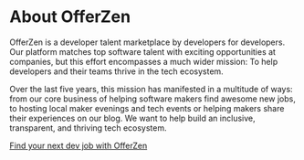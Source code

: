# About OfferZen

OfferZen is a developer talent marketplace by developers for developers. Our platform matches top software talent with exciting opportunities at companies, but this effort encompasses a much wider mission: To help developers and their teams thrive in the tech ecosystem.

Over the last five years, this mission has manifested in a multitude of ways: from our core business of helping software makers find awesome new jobs, to hosting local maker evenings and tech events or helping makers share their experiences on our blog. We want to help build an inclusive, transparent, and thriving tech ecosystem.

[Find your next dev job with OfferZen](https://www.offerzen.com/?utm_source=github&utm_medium=thrive&utm_campaign=all_supply_traffic_handbook_both_github&utm_content=about-offerzen-cta)
